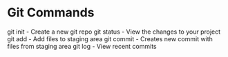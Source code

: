 # Git Commands

git init - Create a new git repo
git status - View the changes to your project
git add - Add files to staging area
git commit - Creates new commit with files from staging area
git log - View recent commits
